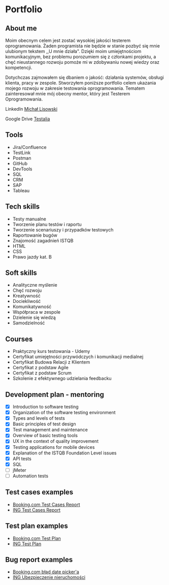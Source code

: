 # Portfolio
## About me
Moim obecnym celem jest zostać wysokiej jakości testerem oprogramowania. Żaden programista nie będzie w stanie pozbyć się mnie ulubionym tekstem ,,U mnie działa". Dzięki moim umiejętnościom komunikacyjnym, bez problemu porozumiem się z członkami projektu, a chęć nieustannego rozwoju pomoże mi w zdobywaniu nowej wiedzy oraz kompetencji.

Dotychczas zajmowałem się dbaniem o jakość: działania systemów, obsługi klienta, pracy w zespole. Stworzyłem poniższe portfolio celem ukazania mojego rozwoju w zakresie testowania oprogramowania. Tematem zainteresował mnie mój obecny mentor, który jest Testerem Oprogramowania. 

LinkedIn [Michał Lisowski](http://https://pl.linkedin.com/in/mlisowski1)

Google Drive [Testalia](https://drive.google.com/drive/folders/1uVEyA0cqHjxoVLdUPwp4-4YwmGDxtOEQ?usp=share_link)

## Tools
* Jira/Confluence
* TestLink
* Postman
* GitHub
* DevTools
* SQL
* CRM
* SAP 
* Tableau

## Tech skills
* Testy manualne
* Tworzenie planu testów i raportu
* Tworzenie scenariuszy i przypadków testowych
* Raportowanie bugów
* Znajomość zagadnień ISTQB
* HTML
* CSS
* Prawo jazdy kat. B

## Soft skills
* Analityczne myślenie
* Chęć rozwoju
* Kreatywność
* Dociekliwość
* Komunikatywność
* Współpraca w zespole
* Dzielenie się wiedzą
* Samodzielność

## Courses
* Praktyczny kurs testowania - Udemy
* Certyfikat umiejętności przywódczych i komunikacji medialnej 
* Certyfikat Budowa Relacji z Klientem 
* Certyfikat z podstaw Agile 
* Certyfikat z podstaw Scrum 
* Szkolenie z efektywnego udzielania feedbacku

## Development plan - mentoring
- [x] Introduction to software testing
- [x] Organization of the software testing environment
- [x] Types and levels of tests
- [x] Basic principles of test design
- [x] Test management and maintenance
- [x] Overview of basic testing tools
- [x] UX in the context of quality improvement
- [x] Testing applications for mobile devices
- [x] Explanation of the ISTQB Foundation Level issues
- [x] API tests
- [x] SQL
- [ ] jMeter
- [ ] Automation tests 

## Test cases examples
* [Booking.com Test Cases Report](https://drive.google.com/file/d/1nwOECsdGXuo-yhorweS2lM8gzOoq9VLe/view?usp=sharing)
* [ING Test Cases Report](https://drive.google.com/file/d/1t35dMBwjAFi4G02kXB1IAJzcx4F3QLjF/view?usp=share_link)

## Test plan examples
* [Booking.com Test Plan](https://drive.google.com/file/d/1ZsKR9yjTS22xNWEx700a3EboWvdC4gWB/view?usp=sharing)
* [ING Test Plan](https://drive.google.com/file/d/1h9THZ5KxzrmYeWf0NKpC5sLHKFtFQaV4/view?usp=share_link)

## Bug report examples
* [Booking.com błąd date picker'a](https://mlisowski1.atlassian.net/browse/BOOK-9?atlOrigin=eyJpIjoiYWRiYmRlNmJmNDg5NGRhODljN2NjOTA5MTYxMmYwMzkiLCJwIjoiaiJ9)
* [ING Ubezpieczenie nieruchomości](https://mlisowski1.atlassian.net/browse/ING-2?atlOrigin=eyJpIjoiZDE2MmZjYTQ4N2E2NDQ5ZWI4YjM0OGY0M2UwOTgxNDIiLCJwIjoiaiJ9)

